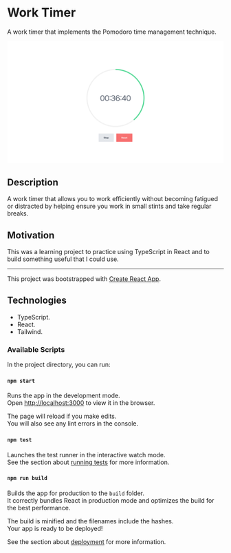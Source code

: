 # Work Timer

A work timer that implements the Pomodoro time management technique.

![Work Timer](documentation/work-timer.png)

## Description

A work timer that allows you to work efficiently without becoming fatigued or distracted by helping ensure you work in small stints and take regular breaks.

## Motivation

This was a learning project to practice using TypeScript in React and to build something useful that I could use.

---

This project was bootstrapped with [Create React App](https://github.com/facebook/create-react-app).

## Technologies

- TypeScript.
- React.
- Tailwind.

### Available Scripts

In the project directory, you can run:

#### `npm start`

Runs the app in the development mode.\
Open [http://localhost:3000](http://localhost:3000) to view it in the browser.

The page will reload if you make edits.\
You will also see any lint errors in the console.

#### `npm test`

Launches the test runner in the interactive watch mode.\
See the section about [running tests](https://facebook.github.io/create-react-app/docs/running-tests) for more information.

#### `npm run build`

Builds the app for production to the `build` folder.\
It correctly bundles React in production mode and optimizes the build for the best performance.

The build is minified and the filenames include the hashes.\
Your app is ready to be deployed!

See the section about [deployment](https://facebook.github.io/create-react-app/docs/deployment) for more information.
